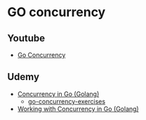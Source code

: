 # GO concurrency

## Youtube
- [Go Concurrency](https://www.youtube.com/playlist?list=PL7g1jYj15RUNqJStuwE9SCmeOKpgxC0HP)


## Udemy
- [Concurrency in Go (Golang)](https://www.udemy.com/course/concurrency-in-go-golang)
  - [go-concurrency-exercises](https://github.com/andcloudio/go-concurrency-exercises)
- [Working with Concurrency in Go (Golang)](https://www.udemy.com/course/working-with-concurrency-in-go-golang/)